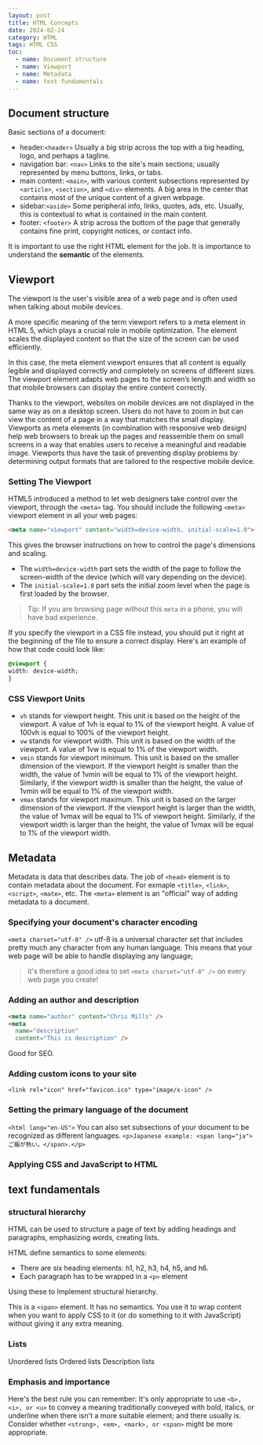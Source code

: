 ```yaml
---
layout: post
title: HTML Concepts
date: 2024-02-24
category: HTML
tags: HTML CSS
toc: 
  - name: Document structure
  - name: Viewport
  - name: Metadata
  - name: text fundamentals
---
```



## Document structure

Basic sections of a document:

- header:`<header>`
Usually a big strip across the top with a big heading, logo, and perhaps a tagline. 
- navigation bar: `<nav>`
Links to the site's main sections; usually represented by menu buttons, links, or tabs. 
- main content: `<main>`, with various content subsections represented by `<article>`, `<section>`, and `<div>` elements.
A big area in the center that contains most of the unique content of a given webpage.
- sidebar:`<aside>`
Some peripheral info, links, quotes, ads, etc. Usually, this is contextual to what is contained in the main content.
- footer: `<footer>`
A strip across the bottom of the page that generally contains fine print, copyright notices, or contact info. 

It is important to use the right HTML element for the job. It is importance to understand the **semantic** of the elements.

## Viewport

The viewport is the user's visible area of a web page and is often used when talking about mobile devices.

A more specific meaning of the term viewport refers to a meta element in HTML 5, which plays a crucial role in mobile optimization. The element scales the displayed content so that the size of the screen can be used efficiently. 

In this case, the meta element viewport ensures that all content is equally legible and displayed correctly and completely on screens of different sizes. The viewport element adapts web pages to the screen’s length and width so that mobile browsers can display the entire content correctly.

Thanks to the viewport, websites on mobile devices are not displayed in the same way as on a desktop screen. Users do not have to zoom in but can view the content of a page in a way that matches the small display. Viewports as meta elements (in combination with responsive web design) help web browsers to break up the pages and reassemble them on small screens in a way that enables users to receive a meaningful and readable image. Viewports thus have the task of preventing display problems by determining output formats that are tailored to the respective mobile device.

### Setting The Viewport
HTML5 introduced a method to let web designers take control over the viewport, through the `<meta>` tag.
You should include the following `<meta>` viewport element in all your web pages:
```html
<meta name="viewport" content="width=device-width, initial-scale=1.0">
```
This gives the browser instructions on how to control the page's dimensions and scaling.

- The `width=device-width` part sets the width of the page to follow the screen-width of the device (which will vary depending on the device).
- The `initial-scale=1.0` part sets the initial zoom level when the page is first loaded by the browser.

> Tip: If you are browsing page without this `meta` in a phone, you will have bad experience.

If you specify the viewport in a CSS file instead, you should put it right at the beginning of the file to ensure a correct display. Here's an example of how that code could look like:
```css
@viewport {
width: device-width;
}
```

### CSS Viewport Units

- `vh` stands for viewport height. This unit is based on the height of the viewport. A value of 1vh is equal to 1% of the viewport height. A value of 100vh is equal to 100% of the viewport height.
- `vw` stands for viewport width. This unit is based on the width of the viewport. A value of 1vw is equal to 1% of the viewport width.
- `vmin` stands for viewport minimum. This unit is based on the smaller dimension of the viewport. If the viewport height is smaller than the width, the value of 1vmin will be equal to 1% of the viewport height. Similarly, if the viewport width is smaller than the height, the value of 1vmin will be equal to 1% of the viewport width.
- `vmax` stands for viewport maximum. This unit is based on the larger dimension of the viewport. If the viewport height is larger than the width, the value of 1vmax will be equal to 1% of viewport height. Similarly, if the viewport width is larger than the height, the value of 1vmax will be equal to 1% of the viewport width.


## Metadata 

Metadata is data that describes data. The job of `<head>` element is to contain metadata about the document. For exmaple `<title>`, `<link>`, `<script>`, `<mate>`, etc. The `<meta>` element is an "official" way of adding metadata to a document.

### Specifying your document's character encoding
`<meta charset="utf-8" />`
utf-8 is a universal character set that includes pretty much any character from any human language. This means that your web page will be able to handle displaying any language; 

> it's therefore a good idea to set `<meta charset="utf-8" />` on every web page you create! 

### Adding an author and description
```html
<meta name="author" content="Chris Mills" />
<meta
  name="description"
  content="This is description" />
```
Good for SEO.

### Adding custom icons to your site
`<link rel="icon" href="favicon.ico" type="image/x-icon" />`

### Setting the primary language of the document
`<html lang="en-US">`
You can also set subsections of your document to be recognized as different languages.
`<p>Japanese example: <span lang="ja">ご飯が熱い。</span>.</p>`

### Applying CSS and JavaScript to HTML


## text fundamentals

### structural hierarchy
HTML can be used to structure a page of text by adding headings and paragraphs, emphasizing words, creating lists.

HTML define semantics to some elements:
- There are six heading elements: h1, h2, h3, h4, h5, and h6.
- Each paragraph has to be wrapped in a `<p>` element

Using these to Implement structural hierarchy.

This is a `<span>` element. It has no semantics. You use it to wrap content when you want to apply CSS to it (or do something to it with JavaScript) without giving it any extra meaning.

### Lists
Unordered lists
Ordered lists
Description lists

### Emphasis and importance

Here's the best rule you can remember: It's only appropriate to use `<b>, <i>, or <u>` to convey a meaning traditionally conveyed with bold, italics, or underline when there isn't a more suitable element; and there usually is. Consider whether `<strong>, <em>, <mark>, or <span>` might be more appropriate.

